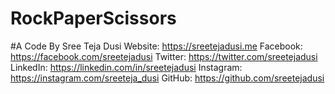 # RockPaperScissors

#A Code By Sree Teja Dusi
Website: https://sreetejadusi.me
Facebook: https://facebook.com/sreetejadusi
Twitter: https://twitter.com/sreetejadusi
LinkedIn: https://linkedin.com/in/sreetejadusi
Instagram: https://instagram.com/sreeteja_dusi
GitHub: https://github.com/sreetejadusi
